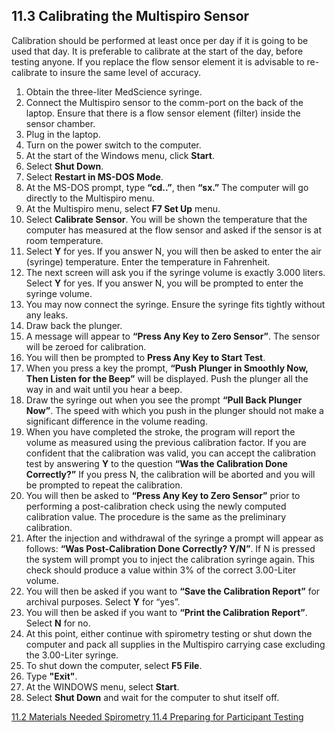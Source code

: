 ## 11.3 Calibrating the Multispiro Sensor

Calibration should be performed at least once per day if it is going to be used that day.  It is preferable to calibrate at the start of the day, before testing anyone. If you replace the flow sensor element it is advisable to re-calibrate to insure the same level of accuracy.

1. Obtain the three-liter MedScience syringe.
2. Connect the Multispiro sensor to the comm-port on the back of the laptop. Ensure that there is a flow sensor element (filter) inside the sensor chamber.
3. Plug in the laptop.
4. Turn on the power switch to the computer.
5. At the start of the Windows menu, click **Start**.
6. Select **Shut Down**.
7. Select **Restart in MS-DOS Mode**.
8. At the MS-DOS prompt, type **“cd..”**, then **“sx.”**  The computer will go directly to the Multispiro menu.
9. At the Multispiro menu, select **F7 Set Up** menu.
10. Select **Calibrate Sensor**.  You will be shown the temperature that the computer has measured at the flow sensor and asked if the sensor is at room temperature.
11. Select **Y** for yes.  If you answer N, you will then be asked to enter the air (syringe) temperature.  Enter the temperature in Fahrenheit.
12. The next screen will ask you if the syringe volume is exactly 3.000 liters.  Select **Y** for yes.  If you answer N, you will be prompted to enter the syringe volume.
13. You may now connect the syringe. Ensure the syringe fits tightly without any leaks.
14. Draw back the plunger.
15. A message will appear to **“Press Any Key to Zero Sensor”**. The sensor will be zeroed for calibration.
16. You will then be prompted to **Press Any Key to Start Test**.
17. When you press a key the prompt, **“Push Plunger in Smoothly Now, Then Listen for the Beep”** will be displayed.  Push the plunger all the way in and wait until you hear a beep.
18. Draw the syringe out when you see the prompt **“Pull Back Plunger Now”**. The speed with which you push in the plunger should not make a significant difference in the volume reading.
19. When you have completed the stroke, the program will report the volume as measured using the previous calibration factor.  If you are confident that the calibration was valid, you can accept the calibration test by answering **Y** to the question **“Was the Calibration Done Correctly?”**  If you press N, the calibration will be aborted and you will be prompted to repeat the calibration.
20. You will then be asked to **“Press Any Key to Zero Sensor”** prior to performing a post-calibration check using the newly computed calibration value.  The procedure is the same as the preliminary calibration.
21. After the injection and withdrawal of the syringe a prompt will appear as follows: **“Was Post-Calibration Done Correctly? Y/N”**.  If N is pressed the system will prompt you to inject the calibration syringe again.  This check should produce a value within 3% of the correct 3.00-Liter volume.
22. You will then be asked if you want to **“Save the Calibration Report”** for archival purposes.  Select **Y** for “yes”.
23. You will then be asked if you want to **“Print the Calibration Report”**. Select **N** for no.
24. At this point, either continue with spirometry testing or shut down the computer and pack all supplies in the Multispiro carrying case excluding the 3.00-Liter syringe.
25. To shut down the computer, select **F5 File**.
26. Type **"Exit"**.
27. At the WINDOWS menu, select **Start**.
28. Select **Shut Down** and wait for the computer to shut itself off.


<div class="center">
<div class="btn-group">
  <a href=":pages_path:/manuals/spirometry/11-02-materials-needed.md" class="btn btn-default">
    <span class="glyphicon glyphicon-chevron-left"></span>
    11.2 Materials Needed
  </a>

  <a href=":pages_path:/manuals/spirometry" class="btn btn-default">
    <span class="glyphicon glyphicon-chevron-up"></span>
    Spirometry
  </a>

  <a href=":pages_path:/manuals/spirometry/11-04-01-entering-ppt-data.md" class="btn btn-success">
    11.4 Preparing for Participant Testing
    <span class="glyphicon glyphicon-chevron-right"></span>
  </a>
</div>
</div>
